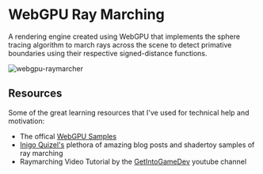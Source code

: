 # WebGPU Ray Marching
A rendering engine created using WebGPU that implements the sphere tracing algorithm to march rays across the scene to detect primative boundaries using their respective signed-distance functions. 

![webgpu-raymarcher](https://user-images.githubusercontent.com/18451835/230788463-42ecb45b-5a65-4384-bc16-a7c83a6506b1.png)

## Resources
Some of the great learning resources that I've used for technical help and motivation:
- The offical [WebGPU Samples](https://webgpu.github.io/webgpu-samples)
- [Inigo Quizel's](https://iquilezles.org/) plethora of amazing blog posts and shadertoy samples of ray marching
- Raymarching Video Tutorial by the [GetIntoGameDev](https://www.youtube.com/watch?v=EifzQ7YsH2E&list=PLn3eTxaOtL2O6Yr-wpSRiNS9W-ZEAfPjH&index=1) youtube channel
